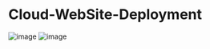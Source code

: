 # Cloud-WebSite-Deployment

![image](https://github.com/user-attachments/assets/0d4d50c0-f990-4901-84e2-0d5bd04d2b77)
![image](https://github.com/user-attachments/assets/52e050ee-f96b-45bd-8eec-d0d52896571d)
